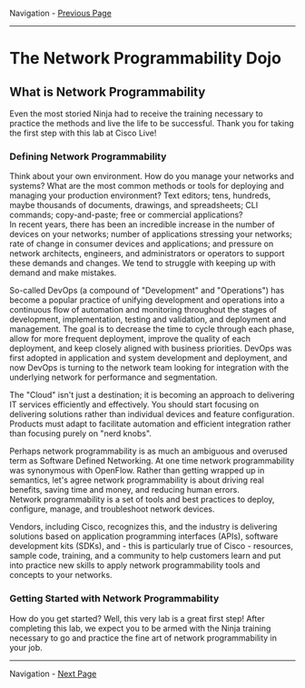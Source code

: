 Navigation - [Previous Page](LTRDEV-1100-Guide-00.md)

---

# The Network Programmability Dojo

## What is Network Programmability

Even the most storied Ninja had to receive the training necessary to practice the methods and live the life to be 
successful.  Thank you for taking the first step with this lab at Cisco Live!

### Defining Network Programmability

Think about your own environment.  How do you manage your networks and systems?  What are the most common methods or 
tools for deploying and managing your production environment?  Text editors; tens, hundreds, maybe 
thousands of documents, drawings, and spreadsheets; CLI commands; copy-and-paste; free or commercial applications?  
In recent years, there has been an incredible increase in the number of devices on your networks; number of 
applications stressing your networks; rate of change in consumer devices and applications; and pressure on network 
architects, engineers, and administrators or operators to support these demands and changes.  We tend to struggle 
with keeping up with demand and make mistakes.

So-called DevOps (a compound of "Development" and "Operations") has become a popular practice of unifying development
and operations into a continuous flow of automation and monitoring throughout the stages of development, 
implementation, testing and validation, and deployment and management.  The goal is to decrease the time to cycle 
through each phase, allow for more frequent deployment, improve the quality of each deployment, and keep closely 
aligned with business priorities.  DevOps was first adopted in application and system development and deployment, and
now DevOps is turning to the network team looking for integration with the underlying network for performance 
and segmentation.

The "Cloud" isn't just a destination; it is becoming an approach to delivering IT services efficiently and 
effectively.  You should start focusing on delivering solutions rather than individual devices and feature 
configuration.  Products must adapt to facilitate automation and efficient integration rather than focusing purely on 
"nerd knobs".

Perhaps network programmability is as much an ambiguous and overused term as Software Defined Networking.  At one 
time network programmability was synonymous with OpenFlow.  Rather than getting wrapped up in semantics, let's agree 
network programmability is about driving real benefits, saving time and money, and reducing human errors.  
Network programmability is a set of tools and best practices to deploy, configure, manage, and troubleshoot network 
devices.

Vendors, including Cisco, recognizes this, and the industry is delivering solutions based on application programming 
interfaces (APIs), software development kits (SDKs), and - this is particularly true of Cisco - resources, sample 
code, training, and a community to help customers learn and put into practice new skills to apply network
programmability tools and concepts to your networks.

### Getting Started with Network Programmability

How do you get started?  Well, this very lab is a great first step!  After completing this lab, we expect you to be 
armed with the Ninja training necessary to go and practice the fine art of network programmability in your job.

---

Navigation - [Next Page](LTRDEV-1100-Guide-01a.md)
